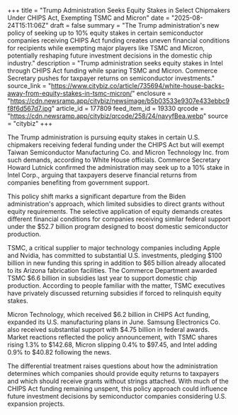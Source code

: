 +++
title = "Trump Administration Seeks Equity Stakes in Select Chipmakers Under CHIPS Act, Exempting TSMC and Micron"
date = "2025-08-24T15:11:06Z"
draft = false
summary = "The Trump administration's new policy of seeking up to 10% equity stakes in certain semiconductor companies receiving CHIPS Act funding creates uneven financial conditions for recipients while exempting major players like TSMC and Micron, potentially reshaping future investment decisions in the domestic chip industry."
description = "Trump administration seeks equity stakes in Intel through CHIPS Act funding while sparing TSMC and Micron. Commerce Secretary pushes for taxpayer returns on semiconductor investments."
source_link = "https://www.citybiz.co/article/735694/white-house-backs-away-from-equity-stakes-in-tsmc-micron/"
enclosure = "https://cdn.newsramp.app/citybiz/newsimage/b5b03533e9307e433ebbc9f8f6d567d7.jpg"
article_id = 177809
feed_item_id = 19330
qrcode = "https://cdn.newsramp.app/citybiz/qrcode/258/24/navyfBea.webp"
source = "citybiz"
+++

<p>The Trump administration is pursuing equity stakes in certain U.S. chipmakers receiving federal funding under the CHIPS Act but will exempt Taiwan Semiconductor Manufacturing Co. and Micron Technology Inc. from such demands, according to White House officials. Commerce Secretary Howard Lutnick confirmed the administration may seek up to a 10% stake in Intel Corp., arguing that taxpayers deserve financial returns from companies benefiting from government support.</p><p>This policy shift marks a significant departure from the Biden administration's approach, which limited subsidies to direct grants without equity requirements. The selective application of equity demands creates different financial conditions for companies receiving similar federal support under the $52.7 billion program designed to boost domestic semiconductor production.</p><p>TSMC, a critical supplier to major technology companies including Apple and Nvidia, has committed to substantial U.S. investments, pledging $100 billion in new funding this spring in addition to $65 billion already allocated to its Arizona fabrication facilities. The Commerce Department awarded TSMC $6.6 billion in subsidies last year to support domestic chip production. According to people familiar with the matter, TSMC executives have privately discussed returning subsidies if forced to relinquish equity stakes.</p><p>Micron Technology, which received $6.2 billion in CHIPS Act funding, expanded its U.S. manufacturing plans in June. Samsung Electronics Co. also received substantial support with $4.75 billion in federal awards. Market reactions reflected the policy announcement, with TSMC shares rising 1.3% to $142.68, Micron slipping 0.4% to $97.45, and Intel adding 0.9% to $40.82 following the news.</p><p>The differential treatment raises questions about how the administration determines which companies should provide equity returns to taxpayers and which should receive grants without strings attached. With much of the CHIPS Act funding remaining unspent, this policy approach could influence future investment decisions by semiconductor companies considering U.S. expansion projects.</p>